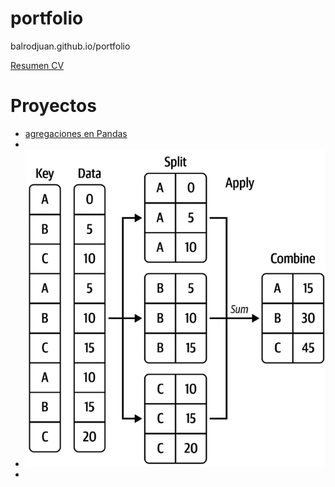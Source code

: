# portfolio
balrodjuan.github.io/portfolio

[Resumen CV](cv/Julio_cv.pdf)


# Proyectos
- [agregaciones en Pandas](agregaciones/pdf)
-
- <img src=agregaciones/img/4_1.png>
- 
